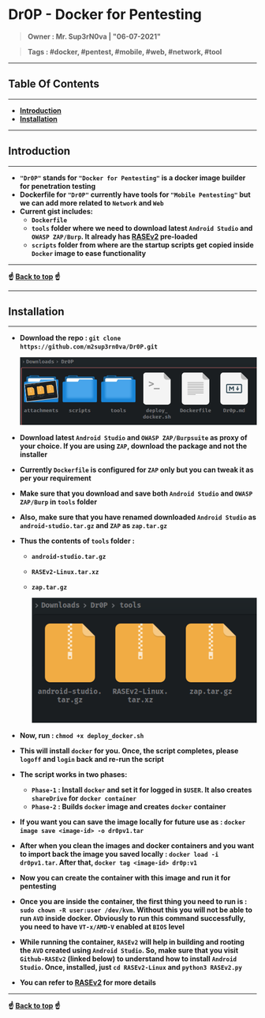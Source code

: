 <h1><b>Dr0P - Docker for Pentesting<b></h1>

> **Owner** : Mr. Sup3rN0va | "06-07-2021"

> **Tags** : #docker, #pentest, #mobile, #web, #network, #tool

---

<h2><b>Table Of Contents</b></h2>

---

- [**Introduction**](#introduction)
- [**Installation**](#installation)

---

## **Introduction**

---

- `"Dr0P"` stands for `"Docker for Pentesting"` is a docker image builder for penetration testing
- Dockerfile for `"Dr0P"` currently have tools for `"Mobile Pentesting"` but we can add more related to `Network` and `Web`
- Current gist includes:
  - `Dockerfile`
  - `tools` folder where we need to download latest `Android Studio` and `OWASP ZAP/Burp`. It already has [RASEv2](https://m2sup3rn0va.github.io/RASEv2/) pre-loaded
  - `scripts` folder from where are the startup scripts get copied inside `Docker` image to ease functionality

---

<div class='page'/>
☝️ <a href="#">Back to top</a> ☝️

---

## **Installation**

---

- Download the repo : `git clone https://github.com/m2sup3rn0va/Dr0P.git`

  ![1.png](attachments/1.png)

- Download latest `Android Studio` and `OWASP ZAP/Burpsuite` as proxy of your choice. If you are using `ZAP`, download the package and not the installer
- Currently `Dockerfile` is configured for `ZAP` only but you can tweak it as per your requirement
- Make sure that you download and save both `Android Studio` and `OWASP ZAP/Burp` in `tools` folder
- Also, make sure that you have renamed downloaded `Android Studio` as `android-studio.tar.gz` and `ZAP` as `zap.tar.gz`
- Thus the contents of `tools` folder :
  - `android-studio.tar.gz`
  - `RASEv2-Linux.tar.xz`
  - `zap.tar.gz`

      ![2.png](attachments/2.png)

- Now, run : `chmod +x deploy_docker.sh`
- This will install `docker` for you. Once, the script completes, please `logoff` and `login` back and re-run the script
- The script works in two phases:
  - `Phase-1` : Install `docker` and set it for logged in `$USER`. It also creates `shareDrive` for `docker container`
  - `Phase-2` : Builds `docker` image and creates `docker` container 
- If you want you can save the image locally for future use as : `docker image save <image-id> -o dr0pv1.tar`
- After when you clean the images and docker containers and you want to import back the image you saved locally : `docker load -i dr0pv1.tar`. After that, `docker tag <image-id> dr0p:v1`
- Now you can create the container with this image and run it for pentesting
- Once you are inside the container, the first thing you need to run is : `sudo chown -R user:user /dev/kvm`. Without this you will not be able to run `AVD` inside docker. Obviously to run this command successfully, you need to have `VT-x/AMD-V` enabled at `BIOS` level
- While running the container, `RASEv2` will help in building and rooting the `AVD` created using `Android Studio`. So, make sure that you visit `Github-RASEv2` (linked below) to understand how to install `Android Studio`. Once, installed, just `cd RASEv2-Linux` and `python3 RASEv2.py`
- You can refer to [**RASEv2**](https://m2sup3rn0va.github.io/RASEv2/) for more details

---

<div class='page'/>
☝️ <a href="#">Back to top</a> ☝️
